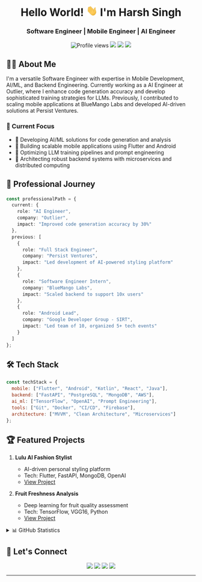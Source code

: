 
<h1 align="center">Hello World! <img src="https://raw.githubusercontent.com/ABSphreak/ABSphreak/master/gifs/Hi.gif" width="30px"> I'm Harsh Singh</h1>
<h3 align="center">Software Engineer | Mobile Engineer | AI Engineer</h3>

<p align="center">
  
  <img src="https://komarev.com/ghpvc/?username=harshsingh-io&label=Profile%20views&color=0e75b6&style=flat" alt="Profile views" />
  <a href="mailto:harshsingh704888@gmail.com"><img src="https://img.shields.io/badge/Email-harshsingh704888%40gmail.com-blue?style=flat-square&logo=gmail"></a>
  <a href="tel:+917047272436"><img src="https://img.shields.io/badge/Phone-%2B917047272436-blue?style=flat-square&logo=phone"></a>
  <a href="https://harshsinghh.me"><img src="https://img.shields.io/badge/Portfolio-harshsinghh.me-blue?style=flat-square&logo=google-chrome"></a>
  
</p>

## 👨‍💻 About Me

I'm a versatile Software Engineer with expertise in Mobile Development, AI/ML, and Backend Engineering. Currently working as a AI Engineer at Outlier, where I enhance code generation accuracy and develop sophisticated training strategies for LLMs. Previously, I contributed to scaling mobile applications at BlueMango Labs and developed AI-driven solutions at Persist Ventures.

### 🚀 Current Focus
- 🤖 Developing AI/ML solutions for code generation and analysis
- 📱 Building scalable mobile applications using Flutter and Android
- 🎯 Optimizing LLM training pipelines and prompt engineering
- 🔧 Architecting robust backend systems with microservices and distributed computing

## 💼 Professional Journey

```typescript
const professionalPath = {
  current: {
    role: "AI Engineer",
    company: "Outlier",
    impact: "Improved code generation accuracy by 30%"
  },
  previous: [
    {
      role: "Full Stack Engineer",
      company: "Persist Ventures",
      impact: "Led development of AI-powered styling platform"
    },
    {
      role: "Software Engineer Intern",
      company: "BlueMango Labs",
      impact: "Scaled backend to support 10x users"
    },
    {
      role: "Android Lead",
      company: "Google Developer Group - SIRT",
      impact: "Led team of 10, organized 5+ tech events"
    }
  ]
};
```

## 🛠️ Tech Stack

```javascript
const techStack = {
  mobile: ["Flutter", "Android", "Kotlin", "React", "Java"],
  backend: ["FastAPI", "PostgreSQL", "MongoDB", "AWS"],
  ai_ml: ["TensorFlow", "OpenAI", "Prompt Engineering"],
  tools: ["Git", "Docker", "CI/CD", "Firebase"],
  architecture: ["MVVM", "Clean Architecture", "Microservices"]
};
```

## 🏆 Featured Projects

1. **Lulu AI Fashion Stylist**
   - AI-driven personal styling platform
   - Tech: Flutter, FastAPI, MongoDB, OpenAI
   - [View Project](https://github.com/harshsingh-io/lulu_stylist_app)

2. **Fruit Freshness Analysis**
   - Deep learning for fruit quality assessment
   - Tech: TensorFlow, VGG16, Python
   - [View Project](https://github.com/harshsingh-io/fruit_freshness_analysis)

<details>
<summary>📊 GitHub Statistics</summary>
<!-- START_SECTION:github_stats -->

> Last updated: 2025-09-19T00:54:21.266153+00:00

📈 **Activity Overview**
- 💻 Total Commits: 601
- ⭐ Total Stars Earned: 175
- 🔀 Pull Requests: 127
- 📝 Issues Created: 55
- 📦 Repositories: 113

🔝 **Most Used Languages**

- Kotlin: 20 repos

- Dart: 16 repos

- C++: 9 repos

- Python: 7 repos

- JavaScript: 7 repos

- Java: 5 repos

- HTML: 5 repos

- Jupyter Notebook: 5 repos

- CSS: 2 repos

- TypeScript: 2 repos

- C: 1 repos

- Mermaid: 1 repos
 
<!-- END_SECTION:github_stats -->
</p>
</details>

## 🤝 Let's Connect

<p align="center">
  <a href="https://linkedin.com/in/harshsingh-io"><img src="https://img.shields.io/badge/-LinkedIn-0077B5?style=for-the-badge&logo=Linkedin&logoColor=white"/></a>
  <a href="https://twitter.com/harshsingh_io"><img src="https://img.shields.io/badge/-Twitter-1DA1F2?style=for-the-badge&logo=Twitter&logoColor=white"/></a>
  <a href="https://instagram.com/harshsingh.io"><img src="https://img.shields.io/badge/-Instagram-E4405F?style=for-the-badge&logo=Instagram&logoColor=white"/></a>
  <a href="https://codeenemy.hashnode.dev/"><img src="https://img.shields.io/badge/-Blog-2962FF?style=for-the-badge&logo=hashnode&logoColor=white"/></a>
</p>

---



